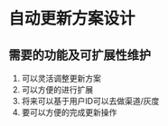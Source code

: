 # 自动更新方案设计

## 需要的功能及可扩展性维护

1. 可以灵活调整更新方案
2. 可以方便的进行扩展 
3. 将来可以基于用户ID可以去做渠道/灰度
4. 要可以方便的完成更新操作

```


```

